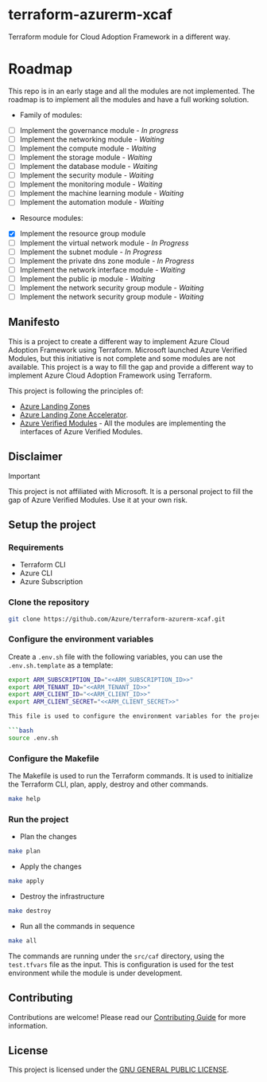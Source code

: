 # terraform-azurerm-xcaf
Terraform module for Cloud Adoption Framework in a different way.

# Roadmap
This repo is in an early stage and all the modules are not implemented. The roadmap is to implement all the modules and have a full working solution.

- Family of modules:

- [ ] Implement the governance module - *In progress*
- [ ] Implement the networking module - *Waiting*
- [ ] Implement the compute module - *Waiting*
- [ ] Implement the storage module - *Waiting*
- [ ] Implement the database module - *Waiting*
- [ ] Implement the security module - *Waiting*
- [ ] Implement the monitoring module - *Waiting*
- [ ] Implement the machine learning module - *Waiting*
- [ ] Implement the automation module - *Waiting*

- Resource modules:

- [x] Implement the resource group module
- [ ] Implement the virtual network module - *In Progress*
- [ ] Implement the subnet module - *In Progress*
- [ ] Implement the private dns zone module - *In Progress*
- [ ] Implement the network interface module - *Waiting*
- [ ] Implement the public ip module - *Waiting*
- [ ] Implement the network security group module - *Waiting*
- [ ] Implement the network security group module - *Waiting*

## Manifesto

This is a project to create a different way to implement Azure Cloud Adoption Framework using Terraform. Microsoft launched Azure Verified Modules, but this initiative is not complete and some modules are not available. 
This project is a way to fill the gap and provide a different way to implement Azure Cloud Adoption Framework using Terraform.

This project is following the principles of:

- [Azure Landing Zones](https://learn.microsoft.com/en-us/azure/cloud-adoption-framework/ready/landing-zone/) 
- [Azure Landing Zone Accelerator](https://github.com/Azure/ALZ-Landing-Zone-Accelerator).
- [Azure Verified Modules](https://azure.github.io/Azure-Verified-Modules/) - All the modules are implementing the interfaces of Azure Verified Modules.


## Disclaimer
>[!IMPORTANT]
This project is not affiliated with Microsoft. It is a personal project to fill the gap of Azure Verified Modules. Use it at your own risk.


## Setup the project

### Requirements

- Terraform CLI
- Azure CLI
- Azure Subscription

### Clone the repository

```bash
git clone https://github.com/Azure/terraform-azurerm-xcaf.git
```

### Configure the environment variables

Create a `.env.sh` file with the following variables, you can use the `.env.sh.template` as a template:

```bash
export ARM_SUBSCRIPTION_ID="<<ARM_SUBSCRIPTION_ID>>"
export ARM_TENANT_ID="<<ARM_TENANT_ID>>"
export ARM_CLIENT_ID="<<ARM_CLIENT_ID>>"
export ARM_CLIENT_SECRET="<<ARM_CLIENT_SECRET>>"

This file is used to configure the environment variables for the project.

```bash
source .env.sh
```

### Configure the Makefile

The Makefile is used to run the Terraform commands. It is used to initialize the Terraform CLI, plan, apply, destroy and other commands.

```bash
make help
```


### Run the project

- Plan the changes
```bash
make plan
```

- Apply the changes
```bash
make apply
```

- Destroy the infrastructure
```bash
make destroy
```


- Run all the commands in sequence
```bash
make all
```

The commands are running under the `src/caf` directory, using the `test.tfvars` file as the input. This is configuration is used for the test environment while the module is under development.


## Contributing

Contributions are welcome! Please read our [Contributing Guide](CONTRIBUTING.md) for more information.

## License

This project is licensed under the [GNU GENERAL PUBLIC LICENSE](LICENSE).